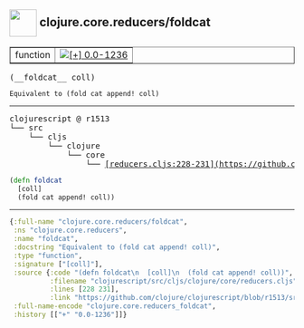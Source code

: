 ## <img width="48px" valign="middle" src="http://i.imgur.com/Hi20huC.png"> clojure.core.reducers/foldcat

 <table border="1">
<tr>
<td>function</td>
<td><a href="https://github.com/cljsinfo/api-refs/tree/0.0-1236"><img valign="middle" alt="[+] 0.0-1236" src="https://img.shields.io/badge/+-0.0--1236-lightgrey.svg"></a> </td>
</tr>
</table>

 <samp>
(__foldcat__ coll)<br>
</samp>

```
Equivalent to (fold cat append! coll)
```

---

 <pre>
clojurescript @ r1513
└── src
    └── cljs
        └── clojure
            └── core
                └── <ins>[reducers.cljs:228-231](https://github.com/clojure/clojurescript/blob/r1513/src/cljs/clojure/core/reducers.cljs#L228-L231)</ins>
</pre>

```clj
(defn foldcat
  [coll]
  (fold cat append! coll))
```


---

```clj
{:full-name "clojure.core.reducers/foldcat",
 :ns "clojure.core.reducers",
 :name "foldcat",
 :docstring "Equivalent to (fold cat append! coll)",
 :type "function",
 :signature ["[coll]"],
 :source {:code "(defn foldcat\n  [coll]\n  (fold cat append! coll))",
          :filename "clojurescript/src/cljs/clojure/core/reducers.cljs",
          :lines [228 231],
          :link "https://github.com/clojure/clojurescript/blob/r1513/src/cljs/clojure/core/reducers.cljs#L228-L231"},
 :full-name-encode "clojure.core.reducers_foldcat",
 :history [["+" "0.0-1236"]]}

```

